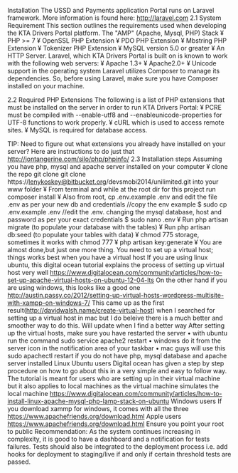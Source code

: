 Installation
The USSD and Payments application Portal runs on Laravel framework. More information is found here: http://laravel.com
2.1	  System Requirement
This section outlines the requirements used when developing the KTA Drivers Portal platform. The "AMP" (Apache, Mysql, PHP) Stack
¥	PHP >= 7
¥	OpenSSL PHP Extension
¥	PDO PHP Extension
¥	Mbstring PHP Extension
¥	Tokenizer PHP Extension
¥	MySQL version 5.0 or greater
¥	An HTTP Server. Laravel, which KTA Drivers Portal is built on is known to work with the following web servers:
¥	Apache 1.3+
¥	Apache2.0+
¥	Unicode support in the operating system
Laravel utilizes Composer to manage its dependencies. So, before using Laravel, make sure you have Composer installed on your machine.

2.2	  Required PHP Extensions
The following is a list of PHP extensions that must be installed on the server in order to run KTA Drivers Portal:
¥	PCRE must be compiled with --enable-utf8 and --enableunicode-properties for UTF-8 functions to work properly.
¥	cURL which is used to access remote sites.
¥	MySQL is required for database access.

TIP: Need to figure out what extensions you already have installed on your server? Here are instructions to do just that http://jontangerine.com/silo/php/phpinfo/
2.3	  Installation steps
Assuming you have php, mysql and apache server installed on your computer
¥	clone the repo git clone git clone https://lenykoskey@bitbucket.org/devsmobi2014/unilimited.git into your www folder
¥	From terminal and while at the root dir for this project run composer install
¥	Also from root, cp .env.example .env and edit the file .env as per your new db and credentials //copy the env example $ sudo cp .env.example .env //edit the .env. changing the mysql database, host and password as per your exact credentials $ sudo nano .env
¥	Run php artisan migrate (to populate your database with the tables)
¥	Run php artisan db:seed (to populate your tables with data)
¥	chmod 775 storage, sometimes it works with chmod 777
¥	php artisan key:generate
¥	You are almost done,but just one more thing. You need to set up a virtual host; things works best when you have a virtual host
If you are using linux ubuntu, this digital ocean tutorial explains the process of setting up virtual host very well https://www.digitalocean.com/community/articles/how-to-set-up-apache-virtual-hosts-on-ubuntu-12-04-lts
On the other hand if you are using windows, this looks like a good one http://austin.passy.co/2012/setting-up-virtual-hosts-wordpress-multisite-with-xampp-on-windows-7/
This came up as the first result(http://davidwalsh.name/create-virtual-host) when I searched for setting up a virtual host in mac but I do beleive there is a much better and smoother way to do this. Will update when I find a better way
After setting up the virtual hosts, make sure you have restarted the server
• with ubuntu run the command sudo service apache2 restart
• windows do it from the server icon in the notification area of your taskbar
• mac guys will use this sudo apachectl restart
if you do not have php, mysql database and apache server installed
Linux Ubuntu users
Digital ocean has given a step by step procedure on how to go about this in a very simple and easy to follow way. The tutorial is meant for users who are setting up in their virtual machine but it also applies to local machines as the virtual machine simulates the local machine https://www.digitalocean.com/community/articles/how-to-install-linux-apache-mysql-php-lamp-stack-on-ubuntu
Windows users
If you download xammp for windows, it comes with all the three https://www.apachefriends.org/download.html
Apple users
https://www.apachefriends.org/download.html
Ensure you point your root to public
Recommendation:
As the system continues increasing in complexity, it is good to have a dashboard and a notification for tests failures. Tests should also be integrated to the deployment process i.e. add hooks for deployment to staging/live if and only if certain threshold tests are passed.
